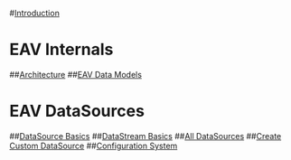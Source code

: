 #[Introduction](intro.md)
# EAV Internals
##[Architecture](xref:Articles.Architecture)
##[EAV Data Models](xref:Articles.EavCoreDataModels)
# EAV DataSources
##[DataSource Basics](xref:Specs.DataSources.DataSource)
##[DataStream Basics](xref:Specs.DataSources.DataStream)
##[All DataSources](xref:Specs.DataSources.ListAll)
##[Create Custom DataSource](xref:Specs.DataSources.Custom)
##[Configuration System](xref:Specs.DataSources.Configuration)